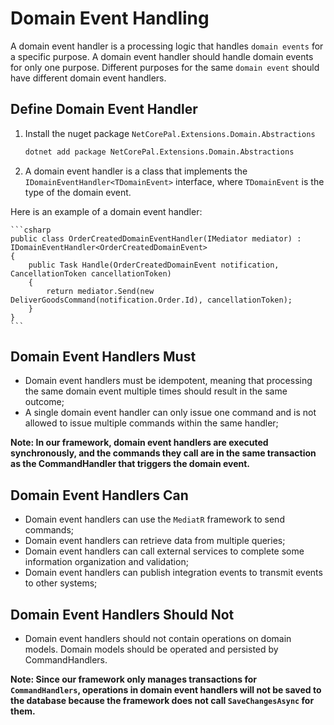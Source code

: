 # Domain Event Handling

A domain event handler is a processing logic that handles `domain events` for a specific purpose. A domain event handler should handle domain events for only one purpose. Different purposes for the same `domain event` should have different domain event handlers.

## Define Domain Event Handler

1. Install the nuget package `NetCorePal.Extensions.Domain.Abstractions`

    ```bash
    dotnet add package NetCorePal.Extensions.Domain.Abstractions
    ```

2. A domain event handler is a class that implements the `IDomainEventHandler<TDomainEvent>` interface, where `TDomainEvent` is the type of the domain event.

Here is an example of a domain event handler:

    ```csharp
    public class OrderCreatedDomainEventHandler(IMediator mediator) : IDomainEventHandler<OrderCreatedDomainEvent>
    {
        public Task Handle(OrderCreatedDomainEvent notification, CancellationToken cancellationToken)
        {
            return mediator.Send(new DeliverGoodsCommand(notification.Order.Id), cancellationToken);
        }
    }
    ```

## Domain Event Handlers Must

- Domain event handlers must be idempotent, meaning that processing the same domain event multiple times should result in the same outcome;
- A single domain event handler can only issue one command and is not allowed to issue multiple commands within the same handler;

**Note: In our framework, domain event handlers are executed synchronously, and the commands they call are in the same transaction as the CommandHandler that triggers the domain event.**

## Domain Event Handlers Can

- Domain event handlers can use the `MediatR` framework to send commands;
- Domain event handlers can retrieve data from multiple queries;
- Domain event handlers can call external services to complete some information organization and validation;
- Domain event handlers can publish integration events to transmit events to other systems;

## Domain Event Handlers Should Not

- Domain event handlers should not contain operations on domain models. Domain models should be operated and persisted by CommandHandlers.

**Note: Since our framework only manages transactions for `CommandHandlers`, operations in domain event handlers will not be saved to the database because the framework does not call `SaveChangesAsync` for them.**